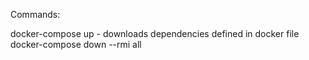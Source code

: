 Commands: 

docker-compose up                   - downloads dependencies defined in docker file
docker-compose down  --rmi all